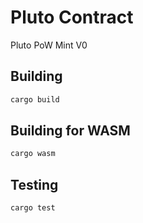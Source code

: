 # Pluto Contract

Pluto PoW Mint V0

## Building

```sh
cargo build
```
## Building for WASM

```sh
cargo wasm
```

## Testing
```sh
cargo test
```
